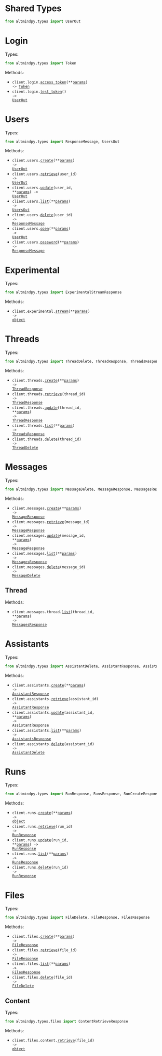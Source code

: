 # Shared Types

```python
from altmindpy.types import UserOut
```

# Login

Types:

```python
from altmindpy.types import Token
```

Methods:

- <code title="post /api/v1/login/access-token">client.login.<a href="./src/altmindpy/resources/login.py">access_token</a>(\*\*<a href="src/altmindpy/types/login_access_token_params.py">params</a>) -> <a href="./src/altmindpy/types/token.py">Token</a></code>
- <code title="post /api/v1/login/test-token">client.login.<a href="./src/altmindpy/resources/login.py">test_token</a>() -> <a href="./src/altmindpy/types/shared/user_out.py">UserOut</a></code>

# Users

Types:

```python
from altmindpy.types import ResponseMessage, UsersOut
```

Methods:

- <code title="post /api/v1/users/">client.users.<a href="./src/altmindpy/resources/users.py">create</a>(\*\*<a href="src/altmindpy/types/user_create_params.py">params</a>) -> <a href="./src/altmindpy/types/shared/user_out.py">UserOut</a></code>
- <code title="get /api/v1/users/{user_id}">client.users.<a href="./src/altmindpy/resources/users.py">retrieve</a>(user_id) -> <a href="./src/altmindpy/types/shared/user_out.py">UserOut</a></code>
- <code title="patch /api/v1/users/{user_id}">client.users.<a href="./src/altmindpy/resources/users.py">update</a>(user_id, \*\*<a href="src/altmindpy/types/user_update_params.py">params</a>) -> <a href="./src/altmindpy/types/shared/user_out.py">UserOut</a></code>
- <code title="get /api/v1/users/">client.users.<a href="./src/altmindpy/resources/users.py">list</a>(\*\*<a href="src/altmindpy/types/user_list_params.py">params</a>) -> <a href="./src/altmindpy/types/users_out.py">UsersOut</a></code>
- <code title="delete /api/v1/users/{user_id}">client.users.<a href="./src/altmindpy/resources/users.py">delete</a>(user_id) -> <a href="./src/altmindpy/types/response_message.py">ResponseMessage</a></code>
- <code title="post /api/v1/users/open">client.users.<a href="./src/altmindpy/resources/users.py">open</a>(\*\*<a href="src/altmindpy/types/user_open_params.py">params</a>) -> <a href="./src/altmindpy/types/shared/user_out.py">UserOut</a></code>
- <code title="patch /api/v1/users/me/password">client.users.<a href="./src/altmindpy/resources/users.py">password</a>(\*\*<a href="src/altmindpy/types/user_password_params.py">params</a>) -> <a href="./src/altmindpy/types/response_message.py">ResponseMessage</a></code>

# Experimental

Types:

```python
from altmindpy.types import ExperimentalStreamResponse
```

Methods:

- <code title="get /api/v1/experimental/stream">client.experimental.<a href="./src/altmindpy/resources/experimental.py">stream</a>(\*\*<a href="src/altmindpy/types/experimental_stream_params.py">params</a>) -> <a href="./src/altmindpy/types/experimental_stream_response.py">object</a></code>

# Threads

Types:

```python
from altmindpy.types import ThreadDelete, ThreadResponse, ThreadsResponse
```

Methods:

- <code title="post /api/v1/threads/">client.threads.<a href="./src/altmindpy/resources/threads.py">create</a>(\*\*<a href="src/altmindpy/types/thread_create_params.py">params</a>) -> <a href="./src/altmindpy/types/thread_response.py">ThreadResponse</a></code>
- <code title="get /api/v1/threads/{thread_id}">client.threads.<a href="./src/altmindpy/resources/threads.py">retrieve</a>(thread_id) -> <a href="./src/altmindpy/types/thread_response.py">ThreadResponse</a></code>
- <code title="patch /api/v1/threads/{thread_id}">client.threads.<a href="./src/altmindpy/resources/threads.py">update</a>(thread_id, \*\*<a href="src/altmindpy/types/thread_update_params.py">params</a>) -> <a href="./src/altmindpy/types/thread_response.py">ThreadResponse</a></code>
- <code title="get /api/v1/threads/">client.threads.<a href="./src/altmindpy/resources/threads.py">list</a>(\*\*<a href="src/altmindpy/types/thread_list_params.py">params</a>) -> <a href="./src/altmindpy/types/threads_response.py">ThreadsResponse</a></code>
- <code title="delete /api/v1/threads/{thread_id}">client.threads.<a href="./src/altmindpy/resources/threads.py">delete</a>(thread_id) -> <a href="./src/altmindpy/types/thread_delete.py">ThreadDelete</a></code>

# Messages

Types:

```python
from altmindpy.types import MessageDelete, MessageResponse, MessagesResponse
```

Methods:

- <code title="post /api/v1/messages/">client.messages.<a href="./src/altmindpy/resources/messages/messages.py">create</a>(\*\*<a href="src/altmindpy/types/message_create_params.py">params</a>) -> <a href="./src/altmindpy/types/message_response.py">MessageResponse</a></code>
- <code title="get /api/v1/messages/{message_id}">client.messages.<a href="./src/altmindpy/resources/messages/messages.py">retrieve</a>(message_id) -> <a href="./src/altmindpy/types/message_response.py">MessageResponse</a></code>
- <code title="patch /api/v1/messages/{message_id}">client.messages.<a href="./src/altmindpy/resources/messages/messages.py">update</a>(message_id, \*\*<a href="src/altmindpy/types/message_update_params.py">params</a>) -> <a href="./src/altmindpy/types/message_response.py">MessageResponse</a></code>
- <code title="get /api/v1/messages/">client.messages.<a href="./src/altmindpy/resources/messages/messages.py">list</a>(\*\*<a href="src/altmindpy/types/message_list_params.py">params</a>) -> <a href="./src/altmindpy/types/messages_response.py">MessagesResponse</a></code>
- <code title="delete /api/v1/messages/{message_id}">client.messages.<a href="./src/altmindpy/resources/messages/messages.py">delete</a>(message_id) -> <a href="./src/altmindpy/types/message_delete.py">MessageDelete</a></code>

## Thread

Methods:

- <code title="get /api/v1/messages/thread/{thread_id}">client.messages.thread.<a href="./src/altmindpy/resources/messages/thread.py">list</a>(thread_id, \*\*<a href="src/altmindpy/types/messages/thread_list_params.py">params</a>) -> <a href="./src/altmindpy/types/messages_response.py">MessagesResponse</a></code>

# Assistants

Types:

```python
from altmindpy.types import AssistantDelete, AssistantResponse, AssistantsResponse
```

Methods:

- <code title="post /api/v1/assistants/">client.assistants.<a href="./src/altmindpy/resources/assistants.py">create</a>(\*\*<a href="src/altmindpy/types/assistant_create_params.py">params</a>) -> <a href="./src/altmindpy/types/assistant_response.py">AssistantResponse</a></code>
- <code title="get /api/v1/assistants/{assistant_id}">client.assistants.<a href="./src/altmindpy/resources/assistants.py">retrieve</a>(assistant_id) -> <a href="./src/altmindpy/types/assistant_response.py">AssistantResponse</a></code>
- <code title="patch /api/v1/assistants/{assistant_id}">client.assistants.<a href="./src/altmindpy/resources/assistants.py">update</a>(assistant_id, \*\*<a href="src/altmindpy/types/assistant_update_params.py">params</a>) -> <a href="./src/altmindpy/types/assistant_response.py">AssistantResponse</a></code>
- <code title="get /api/v1/assistants/">client.assistants.<a href="./src/altmindpy/resources/assistants.py">list</a>(\*\*<a href="src/altmindpy/types/assistant_list_params.py">params</a>) -> <a href="./src/altmindpy/types/assistants_response.py">AssistantsResponse</a></code>
- <code title="delete /api/v1/assistants/{assistant_id}">client.assistants.<a href="./src/altmindpy/resources/assistants.py">delete</a>(assistant_id) -> <a href="./src/altmindpy/types/assistant_delete.py">AssistantDelete</a></code>

# Runs

Types:

```python
from altmindpy.types import RunResponse, RunsResponse, RunCreateResponse
```

Methods:

- <code title="post /api/v1/runs/">client.runs.<a href="./src/altmindpy/resources/runs.py">create</a>(\*\*<a href="src/altmindpy/types/run_create_params.py">params</a>) -> <a href="./src/altmindpy/types/run_create_response.py">object</a></code>
- <code title="get /api/v1/runs/{run_id}">client.runs.<a href="./src/altmindpy/resources/runs.py">retrieve</a>(run_id) -> <a href="./src/altmindpy/types/run_response.py">RunResponse</a></code>
- <code title="patch /api/v1/runs/{run_id}">client.runs.<a href="./src/altmindpy/resources/runs.py">update</a>(run_id, \*\*<a href="src/altmindpy/types/run_update_params.py">params</a>) -> <a href="./src/altmindpy/types/run_response.py">RunResponse</a></code>
- <code title="get /api/v1/runs/">client.runs.<a href="./src/altmindpy/resources/runs.py">list</a>(\*\*<a href="src/altmindpy/types/run_list_params.py">params</a>) -> <a href="./src/altmindpy/types/runs_response.py">RunsResponse</a></code>
- <code title="post /api/v1/runs/{run_id}">client.runs.<a href="./src/altmindpy/resources/runs.py">delete</a>(run_id) -> <a href="./src/altmindpy/types/run_response.py">RunResponse</a></code>

# Files

Types:

```python
from altmindpy.types import FileDelete, FileResponse, FilesResponse
```

Methods:

- <code title="post /api/v1/files/">client.files.<a href="./src/altmindpy/resources/files/files.py">create</a>(\*\*<a href="src/altmindpy/types/file_create_params.py">params</a>) -> <a href="./src/altmindpy/types/file_response.py">FileResponse</a></code>
- <code title="get /api/v1/files/{file_id}">client.files.<a href="./src/altmindpy/resources/files/files.py">retrieve</a>(file_id) -> <a href="./src/altmindpy/types/file_response.py">FileResponse</a></code>
- <code title="get /api/v1/files/">client.files.<a href="./src/altmindpy/resources/files/files.py">list</a>(\*\*<a href="src/altmindpy/types/file_list_params.py">params</a>) -> <a href="./src/altmindpy/types/files_response.py">FilesResponse</a></code>
- <code title="delete /api/v1/files/{file_id}">client.files.<a href="./src/altmindpy/resources/files/files.py">delete</a>(file_id) -> <a href="./src/altmindpy/types/file_delete.py">FileDelete</a></code>

## Content

Types:

```python
from altmindpy.types.files import ContentRetrieveResponse
```

Methods:

- <code title="get /api/v1/files/content/{file_id}">client.files.content.<a href="./src/altmindpy/resources/files/content.py">retrieve</a>(file_id) -> <a href="./src/altmindpy/types/files/content_retrieve_response.py">object</a></code>

